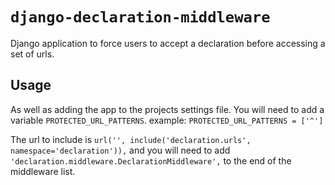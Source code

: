 # `django-declaration-middleware`

Django application to force users to accept a declaration before accessing a set of urls.

## Usage

As well as adding the app to the projects settings file.
You will need to add a variable `PROTECTED_URL_PATTERNS`.
example:
    `PROTECTED_URL_PATTERNS = ['^']`

The url to include is `url('', include('declaration.urls', namespace='declaration')),`
and you will need to add `'declaration.middleware.DeclarationMiddleware',` to the end of the middleware list.
